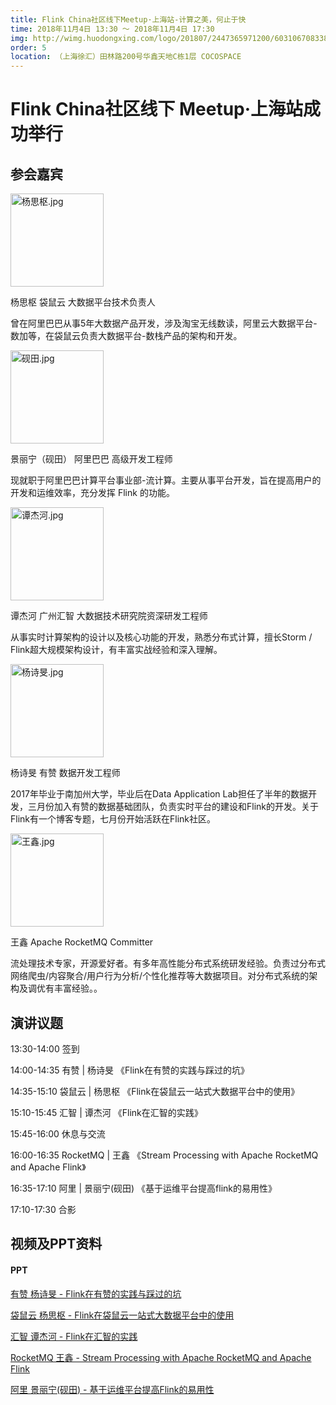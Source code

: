 ```yaml
---
title: Flink China社区线下Meetup·上海站-计算之美，何止于快
time: 2018年11月4日 13:30 ～ 2018年11月4日 17:30
img: http://wimg.huodongxing.com/logo/201807/2447365971200/603106708338962_v2.jpg
order: 5
location: （上海徐汇）田林路200号华鑫天地C栋1层 COCOSPACE
---
```


# Flink China社区线下 Meetup·上海站成功举行
## 参会嘉宾

<img src="https://cdn.nlark.com/lark/0/2018/jpeg/146522/1540540448476-6cd75767-1930-4aca-afdf-ed132e1259e6.jpeg" style="width:149px" alt="杨思枢.jpg">

杨思枢
袋鼠云 大数据平台技术负责人

曾在阿里巴巴从事5年大数据产品开发，涉及淘宝无线数读，阿里云大数据平台-数加等，在袋鼠云负责大数据平台-数栈产品的架构和开发。


<img src="https://cdn.nlark.com/lark/0/2018/jpeg/146522/1540540493569-2561e63a-00c7-478f-826a-dfb357f2e3a0.jpeg" style="width:149px" alt="砚田.jpg">

景丽宁（砚田）
阿里巴巴 高级开发工程师

现就职于阿里巴巴计算平台事业部-流计算。主要从事平台开发，旨在提高用户的开发和运维效率，充分发挥 Flink 的功能。


<img src="https://cdn.nlark.com/lark/0/2018/jpeg/146522/1540540515694-2d227193-3f56-49c0-b417-864c457fb4f0.jpeg" style="width:149px" alt="谭杰河.jpg">

谭杰河
广州汇智 大数据技术研究院资深研发工程师

从事实时计算架构的设计以及核心功能的开发，熟悉分布式计算，擅长Storm / Flink超大规模架构设计，有丰富实战经验和深入理解。


<img src="https://cdn.nlark.com/lark/0/2018/jpeg/146522/1540540532324-5cdbf035-19d5-4c4f-b810-90d4a8c9aa9a.jpeg" style="width:149px" alt="杨诗旻.jpg">

杨诗旻
有赞 数据开发工程师

2017年毕业于南加州大学，毕业后在Data Application Lab担任了半年的数据开发，三月份加入有赞的数据基础团队，负责实时平台的建设和Flink的开发。关于Flink有一个博客专题，七月份开始活跃在Flink社区。


<img src="https://cdn.nlark.com/lark/0/2018/jpeg/146522/1540540550407-2347b323-8fe3-4e03-a793-424a26b6aa96.jpeg" style="width:149px" alt="王鑫.jpg">

王鑫
Apache RocketMQ Committer

流处理技术专家，开源爱好者。有多年高性能分布式系统研发经验。负责过分布式网络爬虫/内容聚合/用户行为分析/个性化推荐等大数据项目。对分布式系统的架构及调优有丰富经验。。



## 演讲议题 

13:30-14:00 签到

14:00-14:35 有赞 | 杨诗旻       《Flink在有赞的实践与踩过的坑》 

14:35-15:10 袋鼠云 | 杨思枢     《Flink在袋鼠云一站式大数据平台中的使用》

15:10-15:45 汇智 | 谭杰河       《Flink在汇智的实践》

15:45-16:00 休息与交流

16:00-16:35 RocketMQ | 王鑫     《Stream Processing with Apache RocketMQ and Apache Flink》

16:35-17:10 阿里 | 景丽宁(砚田) 《基于运维平台提高flink的易用性》

17:10-17:30 合影



## 视频及PPT资料

#### PPT

[有赞 杨诗旻 - Flink在有赞的实践与踩过的坑](https://files.alicdn.com/tpsservice/96a5b428740fac40e07ea0539bfe27e6.pdf)

[袋鼠云 杨思枢 - Flink在袋鼠云一站式大数据平台中的使用](https://files.alicdn.com/tpsservice/66419b1e06f28680435aebd1962953f8.pdf)

[汇智 谭杰河 - Flink在汇智的实践](https://files.alicdn.com/tpsservice/b53233f330cb570635e8532fa91fb381.pdf)

[RocketMQ 王鑫 - Stream Processing with Apache RocketMQ and Apache Flink](https://files.alicdn.com/tpsservice/dce35dd0015d8a9b9afe9af3c2733012.pdf)

[阿里 景丽宁(砚田) - 基于运维平台提高Flink的易用性](https://files.alicdn.com/tpsservice/c38f1272c96effb5860ea2dbf383fad9.pdf)